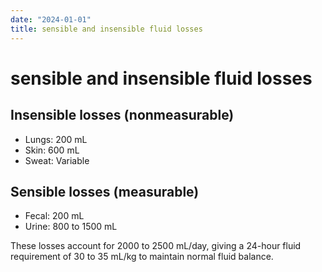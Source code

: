 ```yaml
---
date: "2024-01-01"
title: sensible and insensible fluid losses
---
```


# sensible and insensible fluid losses

## Insensible losses (nonmeasurable)
* Lungs: 200 mL
* Skin: 600 mL
* Sweat: Variable

## Sensible losses (measurable)
* Fecal: 200 mL
* Urine: 800 to 1500 mL

These losses account for 2000 to 2500 mL/day, giving a 24-hour fluid requirement of 30 to 35 mL/kg to maintain normal fluid balance.
